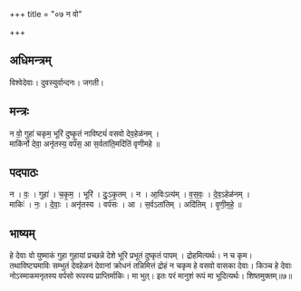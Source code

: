 +++
title = "०७ न वो"

+++
## अधिमन्त्रम्
विश्वेदेवाः। दुवस्युर्वान्दनः। जगती।

## मन्त्रः
न वो॒ गुहा॑ चकृम॒ भूरि॑ दुष्कृ॒तं नाविष्ट्यं॑ वसवो देव॒हेळ॑नम् ।  
माकि॑र्नो देवा॒ अनृ॑तस्य॒ वर्प॑स॒ आ स॒र्वता॑ति॒मदि॑तिं वृणीमहे ॥

## पदपाठः
न । वः॒ । गुहा॑ । च॒कृ॒म॒ । भूरि॑ । दुः॒ऽकृ॒तम् । न । आ॒विःऽत्य॑म् । व॒स॒वः॒ । दे॒व॒ऽहेळ॑नम् ।  
माकिः॑ । नः॒ । दे॒वाः॒ । अनृ॑तस्य । वर्प॑सः । आ । स॒र्वऽता॑तिम् । अदि॑तिम् । वृ॒णी॒म॒हे॒ ॥

## भाष्यम्
हे देवाः वो युष्माकं गुहा गुहायां प्रच्छन्ने देशे भूरि प्रभूतं दुष्कृतं पापम् । द्रोहमित्यर्थः। न च कृम। तथाविष्ट्यमाविः सम्भुतं देवहेळनं देवानां क्रोधनं तन्निमित्तं द्रोहं न चकृम हे वसवो वासका देवाः। किञ्च हे देवाः नोऽस्माकमनृतस्य वर्पसो रूपस्य प्राप्तिर्माकिः। मा भुत्। इतः परं मानुशं रूपं मा भूदित्यर्थः। शिष्तमुक्तम्॥७॥